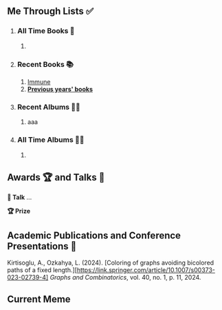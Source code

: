 ## Me Through Lists ✅
1. ### All Time Books 📖
   1. 

2. ### Recent Books 📚
   1. [Immune](https://www.washingtonpost.com/books/2022/02/17/dettmer-immune/)
   2.  **[Previous years' books](/about/booklist/)**

3. ### Recent Albums 👨‍🎤
   1. aaa

4. ### All Time Albums 💃🕺
   1. 


## Awards 🏆 and Talks 💬

**💬 Talk** ...

**🏆 Prize** 

## Academic Publications and Conference Presentations 📝

Kirtisoglu, A., Ozkahya, L. (2024). [Coloring of graphs avoiding bicolored paths of a fixed length.][https://link.springer.com/article/10.1007/s00373-023-02739-4] *Graphs and
Combinatorics*, vol. 40, no. 1, p. 11, 2024.

## Current Meme


